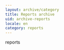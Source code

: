 ```yaml
---
layout: archive/category
title: Reports archive
uid: archive-reports
locale: en
category: reports
---
```


reports

